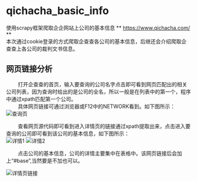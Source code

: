 # qichacha_basic_info
使用scrapy框架爬取企企网站上公司的基本信息 ** https://www.qichacha.com/ **       
本次通过cookie登录的方式爬取企查查各公司的基本信息，后继还会介绍爬取企查查上各公司的裁判文书信息。     
## 网页链接分析     
 &ensp;&ensp;&ensp;&ensp; 打开企查查的首页，输入要查询的公司名字点击即可看到网页匹配出的相关公司列表，因为查询时给出的是公司的全名，所以一般是在列表中的第一个，程序中通过xpath匹配第一个公司。    
 &ensp;&ensp;&ensp;&ensp; 具体网页链接可通过浏览器或F12中的NETWORK看到。如下图所示：    
![查询页](https://github.com/wei523712/qichacha_basic_info/blob/master/image/%E6%9F%A5%E8%AF%A2%E6%9F%90%E5%85%AC%E5%8F%B8.png)      
           
 &ensp;&ensp;&ensp;&ensp; 查看网页源代码即可看到进入详情页的链接通过xpath提取出来，点击进入要查询的公司即可看到该公司的基本信息，如下图所示：      
![详情1](https://github.com/wei523712/qichacha_basic_info/blob/master/image/%E8%AF%A6%E6%83%85%E9%A1%B51.png)
![详情2](https://github.com/wei523712/qichacha_basic_info/blob/master/image/%E8%AF%A6%E6%83%85%E9%A1%B52.png)              

 &ensp;&ensp;&ensp;&ensp; 点击公司的基本信息，公司的详情主要集中在表格中。该网页链接后会加上“#base”,当然要是不加也可以。                
 
 ![详情页链接](https://github.com/wei523712/qichacha_basic_info/blob/master/image/%E8%AF%A6%E6%83%85%E9%A1%B5%E9%93%BE%E6%8E%A5.png)
